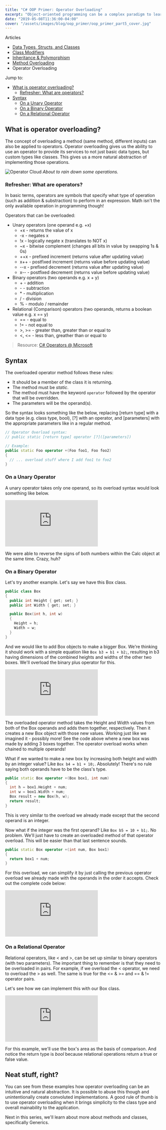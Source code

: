 ```yaml
---
title: "C# OOP Primer: Operator Overloading"
excerpt: "Object-oriented programming can be a complex paradigm to learn for a beginner. I will try to explain how some of it works. In this article, we'll cover operator overloading."
date: "2019-05-08T11:36:00-04:00"
cover: "/assets/images/blog/oop_primer/oop_primer_part5_cover.jpg"
---
```


<div class="article_nav">

Articles

- [Data Types, Structs, and Classes](/blog/c-oop-primer-data-types-structs-and-classes)
- [Class Modifiers](/blog/c-oop-primer-class-modifiers)
- [Inheritance & Polymorphism](/blog/c-oop-primer-inheritance-and-polymorphism)
- [Method Overloading](/blog/c-oop-primer-method-overloading)
- Operator Overloading

Jump to:

- [What is operator overloading?](#what-is-operator-overloading)
  - [Refresher: What are operators?](#refresher-what-are-operators)
- [Syntax](#syntax)
  - [On a Unary Operator](#on-a-unary-operator)
  - [On a Binary Operator](#on-a-binary-operator)
  - [On a Relational Operator](#on-a-relational-operator)

</div>

## What is operator overloading?

The concept of overloading a method (same method, different inputs) can also be applied to operators. Operator overloading gives us the ability to use an operator to provide its services to not just basic data types, but custom types like classes. This gives us a more natural abstraction of implementing those operations.

![Operator Cloud](/assets/images/blog/oop_primer/operator_cloud.gif)
_About to rain down some operations._

### Refresher: What are operators?

In basic terms, operators are symbols that specify what type of operation (such as addition & substraction) to perform in an expression. Math isn't the only available operation in programming though!

Operators that can be overloaded:

- Unary operators (one operand e.g. +x)
  - \+x - returns the value of x
  - \-x - negates x
  - !x - logically negate x (translates to NOT x)
  - ~x - bitwise complement (changes all bits in value by swapping 1s & 0s)
  - \++x - prefixed increment (returns value after updating value)
  - x++ - postfixed increment (returns value before updating value)
  - \--x - prefixed decrement (returns value after updating value)
  - x-- - postfixed decrement (returns value before updating value)
- Binary operators (two operands e.g. x + y)
  - \+ - addition
  - \- - subtraction
  - \* - multiplication
  - / - division
  - % - modulo / remainder
- Relational (Comparison) operators (two operands, returns a boolean value e.g. x == y)
  - == - equal to
  - != - not equal to
  - \>, \>= - greater than, greater than or equal to
  - <, <= - less than, greather than or equal to

> Resource: [C# Operators @ Microsoft](https://docs.microsoft.com/en-us/dotnet/csharp/programming-guide/statements-expressions-operators/operators)

## Syntax

The overloaded operator method follows these rules:

- It should be a member of the class it is returning.
- The method must be _static_.
- The method must have the keyword `operator` followed by the operator that will be overridden.
- The parameters will be the operand(s).

So the syntax looks something like the below, replacing [return type] with a data type (e.g. class type, bool), [?] with an operator, and [parameters] with the appropriate parameters like in a regular method.

```cpp
// Operator Overload syntax:
// public static [return type] operator [?]([parameters])

// Example:
public static Foo operator +(Foo foo1, Foo foo2)
{
  // ... overload stuff where I add foo1 to foo2
}
```

### On a Unary Operator

A unary operator takes only one operand, so its overload syntax would look something like below.

<div class="fiddle_container">
<iframe src="https://dotnetfiddle.net/Widget/kGan2g" frameborder="0"></iframe>
</div>

We were able to reverse the signs of both numbers within the Calc object at the same time. Crazy, huh?

### On a Binary Operator

Let's try another example. Let's say we have this Box class.

```cpp
public class Box
{
  public int Height { get; set; }
  public int Width { get; set; }

  public Box(int h, int w)
  {
    Height = h;
    Width = w;
  }
}
```

And we would like to add Box objects to make a bigger Box. We're thinking it should work with a simple equation like `Box b3 = b1 + b2;`, resulting in b3 having dimensions of the combined heights and widths of the other two boxes. We'll overload the binary plus operator for this.

<div class="fiddle_container">
<iframe src="https://dotnetfiddle.net/Widget/VlHLu5" frameborder="0"></iframe>
</div>

The overloaded operator method takes the Height and Width values from both of the Box operands and adds them together, respectively. Then it creates a new Box object with those new values. Working just like we imagined it - possibly more! See the code above where a new box was made by adding 3 boxes together. The operator overload works when chained to multiple operands!

What if we wanted to make a new box by increasing both height and width by an integer value? Like `Box b4 = b1 + 10;`. Absolutely! There's no rule saying both operands have to be the class's type.

```cpp
public static Box operator +(Box box1, int num)
{
  int h = box1.Height + num;
  int w = box1.Width + num;
  Box result = new Box(h, w);
  return result;
}
```

This is very similar to the overload we already made except that the second operand is an integer.

Now what if the integer was the first operand? Like `Box b5 = 10 + b1;`. No problem. We'll just have to create an overloaded method of that operator overload. This will be easier than that last sentence sounds.

```cpp
public static Box operator +(int num, Box box1)
{
  return box1 + num;
}
```

For this overload, we can simplify it by just calling the previous operator overload we already made with the operands in the order it accepts. Check out the complete code below:

<div class="fiddle_container">
<iframe src="https://dotnetfiddle.net/Widget/RYq0i1" frameborder="0"></iframe>
</div>

### On a Relational Operator

Relational operators, like < and >, can be set up similar to binary operators (with two parameters). The important thing to remember is that they need to be overloaded in pairs. For example, if we overload the < operator, we need to overload the > as well. The same is true for the <= & >= and == & != operator pairs.

Let's see how we can implement this with our Box class.

<div class="fiddle_container">
<iframe src="https://dotnetfiddle.net/Widget/DXdx4P" frameborder="0"></iframe>
</div>

For this example, we'll use the box's area as the basis of comparison. And notice the return type is _bool_ because relational operations return a true or false value.

## Neat stuff, right?

You can see from these examples how operator overloading can be an intuitive and natural abstraction. It is possible to abuse this though and unintentionally create convoluted implementations. A good rule of thumb is to use operator overloading when it brings simplicity to the class type and overall mainability to the application.

Next in this series, we'll learn about more about methods and classes, specifically Generics.
